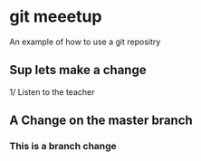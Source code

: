 # git meeetup
An example of how to use a git repositry


## Sup lets make a change

1/ Listen to the teacher

## A Change on the master branch
### This is a branch change
